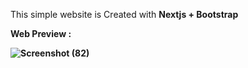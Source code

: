 This simple website is Created with <b>Nextjs + Bootstrap <b>

<b>Web Preview : </b> 

![Screenshot (82)](https://user-images.githubusercontent.com/117059737/201249139-76064c27-bb63-459d-937b-622bd8524935.png)

```diff
  
  
```
